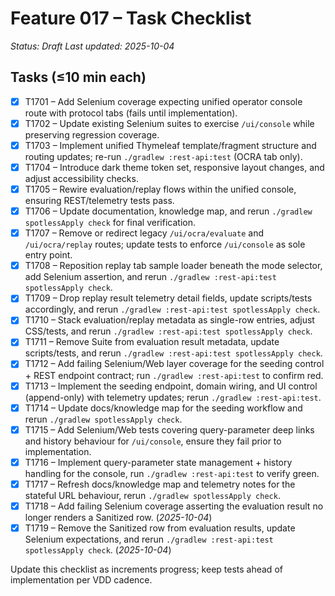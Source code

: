 # Feature 017 – Task Checklist

_Status: Draft_
_Last updated: 2025-10-04_

## Tasks (≤10 min each)
- [x] T1701 – Add Selenium coverage expecting unified operator console route with protocol tabs (fails until implementation).
- [x] T1702 – Update existing Selenium suites to exercise `/ui/console` while preserving regression coverage.
- [x] T1703 – Implement unified Thymeleaf template/fragment structure and routing updates; re-run `./gradlew :rest-api:test` (OCRA tab only).
- [x] T1704 – Introduce dark theme token set, responsive layout changes, and adjust accessibility checks.
- [x] T1705 – Rewire evaluation/replay flows within the unified console, ensuring REST/telemetry tests pass.
- [x] T1706 – Update documentation, knowledge map, and rerun `./gradlew spotlessApply check` for final verification.
- [x] T1707 – Remove or redirect legacy `/ui/ocra/evaluate` and `/ui/ocra/replay` routes; update tests to enforce `/ui/console` as sole entry point.
- [x] T1708 – Reposition replay tab sample loader beneath the mode selector, add Selenium assertion, and rerun `./gradlew :rest-api:test spotlessApply check`.
- [x] T1709 – Drop replay result telemetry detail fields, update scripts/tests accordingly, and rerun `./gradlew :rest-api:test spotlessApply check`.
- [x] T1710 – Stack evaluation/replay metadata as single-row entries, adjust CSS/tests, and rerun `./gradlew :rest-api:test spotlessApply check`.
- [x] T1711 – Remove Suite from evaluation result metadata, update scripts/tests, and rerun `./gradlew :rest-api:test spotlessApply check`.
- [x] T1712 – Add failing Selenium/Web layer coverage for the seeding control + REST endpoint contract; run `./gradlew :rest-api:test` to confirm red.
- [x] T1713 – Implement the seeding endpoint, domain wiring, and UI control (append-only) with telemetry updates; rerun `./gradlew :rest-api:test`.
- [x] T1714 – Update docs/knowledge map for the seeding workflow and rerun `./gradlew spotlessApply check`.
- [x] T1715 – Add Selenium/Web tests covering query-parameter deep links and history behaviour for `/ui/console`, ensure they fail prior to implementation.
- [x] T1716 – Implement query-parameter state management + history handling for the console, run `./gradlew :rest-api:test` to verify green.
- [x] T1717 – Refresh docs/knowledge map and telemetry notes for the stateful URL behaviour, rerun `./gradlew spotlessApply check`.
- [x] T1718 – Add failing Selenium coverage asserting the evaluation result no longer renders a Sanitized row. (_2025-10-04_)
- [x] T1719 – Remove the Sanitized row from evaluation results, update Selenium expectations, and rerun `./gradlew :rest-api:test spotlessApply check`. (_2025-10-04_)

Update this checklist as increments progress; keep tests ahead of implementation per VDD cadence.
